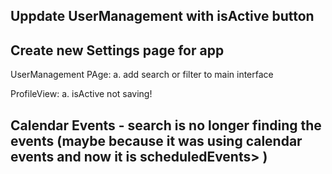 
## Uppdate UserManagement with isActive button

## Create new Settings page for app

UserManagement PAge:
 a. add search or filter to main interface

ProfileView:
 a. isActive not saving!

 ## Calendar Events - search is no longer finding the events (maybe because it was using calendar events and now it is scheduledEvents> )
